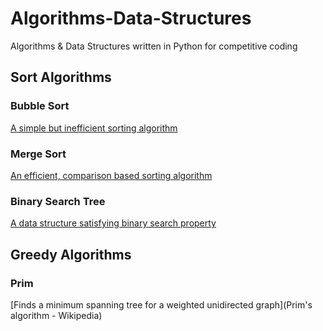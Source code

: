 # Algorithms-Data-Structures
Algorithms &amp; Data Structures written in Python for competitive coding

## Sort Algorithms
### Bubble Sort
[A simple but inefficient sorting algorithm](https://en.wikipedia.org/wiki/Bubble_sort)

### Merge Sort
[An efficient, comparison based sorting algorithm](https://en.wikipedia.org/wiki/Merge_sort)

### Binary Search Tree
[A data structure satisfying binary search property](https://en.wikipedia.org/wiki/Binary_search_tree)

## Greedy Algorithms
### Prim
[Finds a minimum spanning tree for a weighted unidirected graph](Prim's algorithm - Wikipedia)
